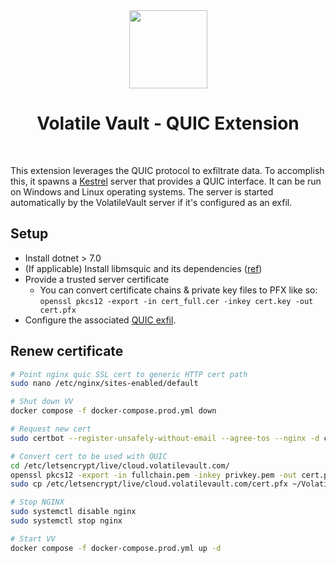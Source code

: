 <div align="center">
  <img width="125px" src="../../../../../client/public/logo192.png" />
  <h1>Volatile Vault - QUIC Extension</h1>
  <br/>
</div>

This extension leverages the QUIC protocol to exfiltrate data. To accomplish this, it spawns a [Kestrel](https://learn.microsoft.com/en-us/aspnet/core/fundamentals/servers/kestrel?view=aspnetcore-8.0) server that provides a QUIC interface. It can be run on Windows and Linux operating systems. The server is started automatically by the VolatileVault server if it's configured as an exfil.

## Setup

- Install dotnet > 7.0
- (If applicable) Install libmsquic and its dependencies ([ref](https://learn.microsoft.com/en-us/dotnet/fundamentals/networking/quic/quic-overview#platform-dependencies))
- Provide a trusted server certificate
  - You can convert certificate chains & private key files to PFX like so: `openssl pkcs12 -export -in cert_full.cer -inkey cert.key -out cert.pfx`
- Configure the associated [QUIC exfil](../../server/src/extensions/exfil/Quic/README.md).

## Renew certificate

```bash
# Point nginx quic SSL cert to generic HTTP cert path
sudo nano /etc/nginx/sites-enabled/default

# Shut down VV
docker compose -f docker-compose.prod.yml down

# Request new cert
sudo certbot --register-unsafely-without-email --agree-tos --nginx -d cloud.volatilevault.com

# Convert cert to be used with QUIC
cd /etc/letsencrypt/live/cloud.volatilevault.com/
openssl pkcs12 -export -in fullchain.pem -inkey privkey.pem -out cert.pfx
sudo cp /etc/letsencrypt/live/cloud.volatilevault.com/cert.pfx ~/VolatileVault/data/cert.pfx

# Stop NGINX
sudo systemctl disable nginx
sudo systemctl stop nginx

# Start VV
docker compose -f docker-compose.prod.yml up -d
```
